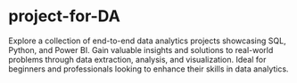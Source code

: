 # project-for-DA

Explore a collection of end-to-end data analytics projects showcasing SQL, Python, and Power BI. Gain valuable insights and solutions to real-world problems through data extraction, analysis, and visualization. Ideal for beginners and professionals looking to enhance their skills in data analytics.
